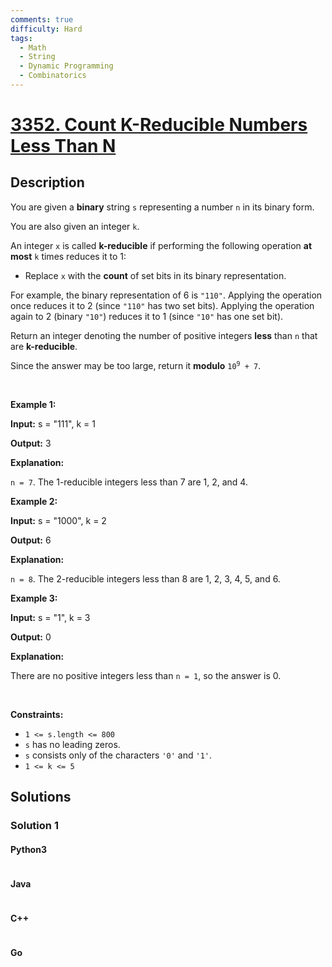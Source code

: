 ```yaml
---
comments: true
difficulty: Hard
tags:
  - Math
  - String
  - Dynamic Programming
  - Combinatorics
---
```


<!-- problem:start -->

# [3352. Count K-Reducible Numbers Less Than N](https://leetcode.com/problems/count-k-reducible-numbers-less-than-n)

## Description

<!-- description:start -->

<p>You are given a <strong>binary</strong> string <code>s</code> representing a number <code>n</code> in its binary form.</p>

<p>You are also given an integer <code>k</code>.</p>

<p>An integer <code>x</code> is called <strong>k-reducible</strong> if performing the following operation <strong>at most</strong> <code>k</code> times reduces it to 1:</p>

<ul>
	<li>Replace <code>x</code> with the <strong>count</strong> of <span data-keyword="set-bit">set bits</span> in its binary representation.</li>
</ul>

<p>For example, the binary representation of 6 is <code>&quot;110&quot;</code>. Applying the operation once reduces it to 2 (since <code>&quot;110&quot;</code> has two set bits). Applying the operation again to 2 (binary <code>&quot;10&quot;</code>) reduces it to 1 (since <code>&quot;10&quot;</code> has one set bit).</p>

<p>Return an integer denoting the number of positive integers <strong>less</strong> than <code>n</code> that are <strong>k-reducible</strong>.</p>

<p>Since the answer may be too large, return it <strong>modulo</strong> <code>10<sup>9</sup> + 7</code>.</p>

<p>&nbsp;</p>
<p><strong class="example">Example 1:</strong></p>

<div class="example-block">
<p><strong>Input:</strong> <span class="example-io">s = &quot;111&quot;, k = 1</span></p>

<p><strong>Output:</strong> <span class="example-io">3</span></p>

<p><strong>Explanation: </strong></p>

<p><code>n = 7</code>. The 1-reducible integers less than 7 are 1, 2, and 4.</p>
</div>

<p><strong class="example">Example 2:</strong></p>

<div class="example-block">
<p><strong>Input:</strong> <span class="example-io">s = &quot;1000&quot;, k = 2</span></p>

<p><strong>Output:</strong> <span class="example-io">6</span></p>

<p><strong>Explanation:</strong></p>

<p><code>n = 8</code>. The 2-reducible integers less than 8 are 1, 2, 3, 4, 5, and 6.</p>
</div>

<p><strong class="example">Example 3:</strong></p>

<div class="example-block">
<p><strong>Input:</strong> <span class="example-io">s = &quot;1&quot;, k = 3</span></p>

<p><strong>Output:</strong> <span class="example-io">0</span></p>

<p><strong>Explanation:</strong></p>

<p>There are no positive integers less than <code>n = 1</code>, so the answer is 0.</p>
</div>

<p>&nbsp;</p>
<p><strong>Constraints:</strong></p>

<ul>
	<li><code>1 &lt;= s.length &lt;= 800</code></li>
	<li><code>s</code> has no leading zeros.</li>
	<li><code>s</code> consists only of the characters <code>&#39;0&#39;</code> and <code>&#39;1&#39;</code>.</li>
	<li><code>1 &lt;= k &lt;= 5</code></li>
</ul>

<!-- description:end -->

## Solutions

<!-- solution:start -->

### Solution 1

<!-- tabs:start -->

#### Python3

```python

```

#### Java

```java

```

#### C++

```cpp

```

#### Go

```go

```

<!-- tabs:end -->

<!-- solution:end -->

<!-- problem:end -->

